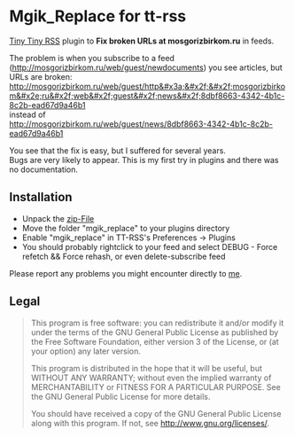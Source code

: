 Mgik_Replace for tt-rss
======================

[Tiny Tiny RSS](http://www.tt-rss.org) plugin to **Fix broken URLs at mosgorizbirkom.ru** in feeds.

The problem is when you subscribe to a feed (http://mosgorizbirkom.ru/web/guest/newdocuments) you see articles, but URLs are broken:<br>
http://mosgorizbirkom.ru/web/guest/http&#x3a;&#x2f;&#x2f;mosgorizbirkom&#x2e;ru&#x2f;web&#x2f;guest&#x2f;news&#x2f;8dbf8663-4342-4b1c-8c2b-ead67d9a46b1<br>
instead of <br>
http://mosgorizbirkom.ru/web/guest/news/8dbf8663-4342-4b1c-8c2b-ead67d9a46b1

You see that the fix is easy, but I suffered for several years.<br>
Bugs are very likely to appear. This is my first try in plugins and there was no documentation.

## Installation

 * Unpack the [zip-File](https://github.com/migdal-or/Mgik_Replace/archive/main.zip)
 * Move the folder "mgik_replace" to your plugins directory
 * Enable "mgik_replace" in TT-RSS's Preferences -> Plugins
 * You should probably rightclick to your feed and select DEBUG - Force refetch && Force rehash, or even delete-subscribe feed

Please report any problems you might encounter directly to [me](http://t.me/raopheefah).

## Legal

>    This program is free software: you can redistribute it and/or modify
>    it under the terms of the GNU General Public License as published by
>    the Free Software Foundation, either version 3 of the License, or
>    (at your option) any later version.
>
>    This program is distributed in the hope that it will be useful,
>    but WITHOUT ANY WARRANTY; without even the implied warranty of
>    MERCHANTABILITY or FITNESS FOR A PARTICULAR PURPOSE.  See the
>    GNU General Public License for more details.
>
>    You should have received a copy of the GNU General Public License
>    along with this program.  If not, see <http://www.gnu.org/licenses/>.
